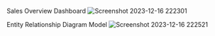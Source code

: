 Sales Overview Dashboard
![Screenshot 2023-12-16 222301](https://github.com/rekha1239/AdventureWorks-Database-Analysis-Power-Bi-Project/assets/143036945/50bcb624-1c67-4059-abee-d45ce02d410c)

Entity Relationship Diagram Model
![Screenshot 2023-12-16 222521](https://github.com/rekha1239/AdventureWorks-Database-Analysis-Power-Bi-Project/assets/143036945/f56d720b-00e3-4185-b5c4-9bc6360cb04b)

